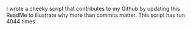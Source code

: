 I wrote a cheeky script that contributes to my Github by updating this ReadMe to illustrate why more than commits matter. This script has run 4044 times.